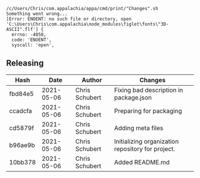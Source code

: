 ```
/c/Users/Chris/com.appalachia/appa/cmd/print/"Changes".sh
Something went wrong...
[Error: ENOENT: no such file or directory, open 'C:\Users\Chris\com.appalachia\node_modules\figlet\fonts\"3D-ASCII".flf'] {
  errno: -4058,
  code: 'ENOENT',
  syscall: 'open',
```
## Releasing
| Hash | Date | Author | Changes |
|------|------|--------|---------|
| fbd84e5 | 2021-05-06 | Chris Schubert | Fixing bad description in package.json |
| ccadcfa | 2021-05-06 | Chris Schubert | Preparing for packaging |
| cd5879f | 2021-05-06 | Chris Schubert | Adding meta files |
| b96ae9b | 2021-05-06 | Chris Schubert | Initializing organization repository for project. |
| 10bb378 | 2021-05-06 | Chris Schubert | Added README.md |
